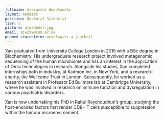 ```yaml
---
fullname: Alexander Wesolowski
layout: members
position: Doctoral Scientist
tier: d
picture: alexander.jpg 
email: ajw299@cam.ac.uk 
pubmed_searchterm: wesolowski a [author] 
---
```


Xan graduated from University College London in 2019 with a BSc degree in Biochemistry. His undergraduate research project involved metagenomic sequencing of the human microbiome and has an interest in the application of Omic technologies in research. Alongside his studies, Xan completed internships both in industry, at Kadmon Inc. in New York, and a research-charity, the Wellcome Trust in London. Subsequently, he worked as a research assistant in Professor Ed Bullmore lab at Cambridge University, where he was involved in research on immune function and dysregulation in various psychiatric disorders.

Xan is now undertaking his PhD in Rahul Roychoudhuri’s group, studying the host-encoded factors that render CD8+ T cells susceptible to suppression within the tumour microenvironment.